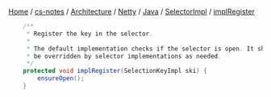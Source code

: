[Home](https://mengxianbin.github.io) /
[cs-notes](https://mengxianbin.github.io/cs-notes/site) /
[Architecture](https://mengxianbin.github.io/cs-notes/site/Architecture) /
[Netty](https://mengxianbin.github.io/cs-notes/site/Architecture/Netty) /
[Java](https://mengxianbin.github.io/cs-notes/site/Architecture/Netty/Java) /
[SelectorImpl](https://mengxianbin.github.io/cs-notes/site/Architecture/Netty/Java/SelectorImpl) /
[implRegister](https://mengxianbin.github.io/cs-notes/site/Architecture/Netty/Java/SelectorImpl/implRegister)

```java
    /**
     * Register the key in the selector.
     *
     * The default implementation checks if the selector is open. It should
     * be overridden by selector implementations as needed.
     */
    protected void implRegister(SelectionKeyImpl ski) {
        ensureOpen();
    }
```
